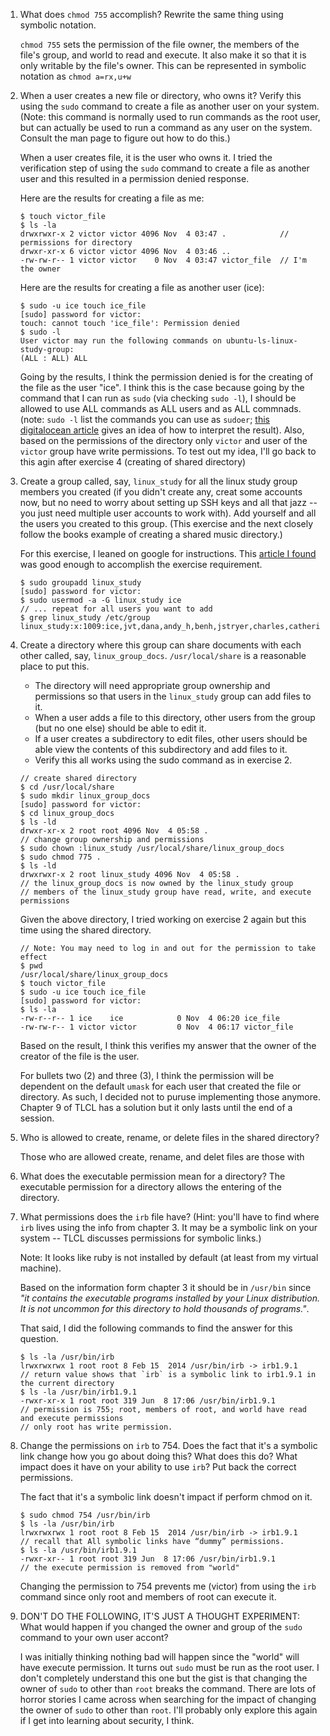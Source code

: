 1. What does `chmod 755` accomplish? Rewrite the same thing using symbolic notation.

    `chmod 755` sets the permission of the file owner, the members of the file's group, and world to read and execute. It also make it so that it is only writable by the file's owner. This can be represented in symbolic notation as `chmod a=rx,u+w`
    
2. When a user creates a new file or directory, who owns it? Verify this using the `sudo` command to create a file as another user on your system. (Note: this command is normally used to run commands as the root user, but can actually be used to run a command as any user on the system. Consult the man page to figure out how to do this.)

    When a user creates file, it is the user who owns it. I tried the verification step of using the `sudo` command to create a file as another user and this resulted in a permission denied response.
   
    Here are the results for creating a file as me:
    ```terminal
    $ touch victor_file
    $ ls -la
    drwxrwxr-x 2 victor victor 4096 Nov  4 03:47 .            // permissions for directory
    drwxr-xr-x 6 victor victor 4096 Nov  4 03:46 ..
    -rw-rw-r-- 1 victor victor    0 Nov  4 03:47 victor_file  // I'm the owner
    ```
   
    Here are the results for creating a file as another user (ice):
    ```terminal
    $ sudo -u ice touch ice_file
    [sudo] password for victor:
    touch: cannot touch 'ice_file': Permission denied
    $ sudo -l
    User victor may run the following commands on ubuntu-ls-linux-study-group:
    (ALL : ALL) ALL
    ```
    
    Going by the results, I think the permission denied is for the creating of the file as the user "ice". I think this is the case because going by the command that I can run as `sudo` (via checking `sudo -l`), I should be allowed to use ALL commands as ALL users and as ALL commnads. (note: `sudo -l` list the commands you can use as `sudoer`; [this digitalocean article](https://www.digitalocean.com/community/tutorials/how-to-edit-the-sudoers-file-on-ubuntu-and-centos) gives an idea of how to interpret the result). Also, based on the permissions of the directory only `victor` and user of the `victor` group have write permissions. To test out my idea, I'll go back to this agin after exercise 4 (creating of shared directory)
        
3. Create a group called, say, `linux_study` for all the linux study group members you created (if you didn't create any, creat some accounts now, but no need to worry about setting up SSH keys and all that jazz -- you just need multiple user accounts to work with). Add yourself and all the users you created to this group. (This exercise and the next closely follow the books example of creating a shared music directory.)

    For this exercise, I leaned on google for instructions. This [article I found](https://www.techrepublic.com/article/how-to-create-users-and-groups-in-linux-from-the-command-line/) was good enough to accomplish the exercise requirement.

    ```terminal
    $ sudo groupadd linux_study
    [sudo] password for victor:
    $ sudo usermod -a -G linux_study ice
    // ... repeat for all users you want to add
    $ grep linux_study /etc/group
    linux_study:x:1009:ice,jvt,dana,andy_h,benh,jstryer,charles,catherine,victor
    ```

4. Create a directory where this group can share documents with each other called, say, `linux_group_docs`. `/usr/local/share` is a reasonable place to put this.
    - The directory will need appropriate group ownership and permissions so that users in the `linux_study` group can add files to it.
    - When a user adds a file to this directory, other users from the group (but no one else) should be able to edit it.
    - If a user creates a subdirectory to edit files, other users should be able view the contents of this subdirectory and add files to it.
    - Verify this all works using the sudo command as in exercise 2.
   
    ```terminal
    // create shared directory
    $ cd /usr/local/share
    $ sudo mkdir linux_group_docs
    [sudo] password for victor:
    $ cd linux_group_docs
    $ ls -ld
    drwxr-xr-x 2 root root 4096 Nov  4 05:58 .
    // change group ownership and permissions
    $ sudo chown :linux_study /usr/local/share/linux_group_docs
    $ sudo chmod 775 .
    $ ls -ld
    drwxrwxr-x 2 root linux_study 4096 Nov  4 05:58 .
    // the linux_group_docs is now owned by the linux_study group
    // members of the linux_study group have read, write, and execute permissions
    ```
    
    Given the above directory, I tried working on exercise 2 again but this time using the shared directory.
    
    ```terminal
    // Note: You may need to log in and out for the permission to take effect
    $ pwd
    /usr/local/share/linux_group_docs
    $ touch victor_file
    $ sudo -u ice touch ice_file
    [sudo] password for victor:
    $ ls -la
    -rw-r--r-- 1 ice    ice            0 Nov  4 06:20 ice_file
    -rw-rw-r-- 1 victor victor         0 Nov  4 06:17 victor_file
    ```
    
    Based on the result, I think this verifies my answer that the owner of the creator of the file is the user.
    
    For bullets two (2) and three (3), I think the permission will be dependent on the default `umask` for each user that created the file or directory. As such, I decided not to puruse implementing those anymore. Chapter 9 of TLCL has a solution but it only lasts until the end of a session.

5. Who is allowed to create, rename, or delete files in the shared directory?

   Those who are allowed create, rename, and delet files are those with 

6. What does the executable permission mean for a directory?
    The executable permission for a directory allows the entering of the directory.
    
7. What permissions does the `irb` file have? (Hint: you'll have to find where `irb` lives using the info from chapter 3. It may be a symbolic link on your system -- TLCL discusses permissions for symbolic links.)

    Note: It looks like ruby is not installed by default (at least from my virtual machine).
    
    Based on the information form chapter 3 it should be in `/usr/bin` since _"it contains the executable programs installed by your Linux distribution. It is not uncommon for this directory to hold thousands of programs."_. 
    
    That said, I did the following commands to find the answer for this question.
    
    ```terminal
    $ ls -la /usr/bin/irb
    lrwxrwxrwx 1 root root 8 Feb 15  2014 /usr/bin/irb -> irb1.9.1
    // return value shows that `irb` is a symbolic link to irb1.9.1 in the current directory
    $ ls -la /usr/bin/irb1.9.1
    -rwxr-xr-x 1 root root 319 Jun  8 17:06 /usr/bin/irb1.9.1
    // permission is 755; root, members of root, and world have read and execute permissions
    // only root has write permission.
    ```
    
8. Change the permissions on `irb` to 754. Does the fact that it's a symbolic link change how you go about doing this? What does this do? What impact does it have on your ability to use `irb`? Put back the correct permissions.

    The fact that it's a symbolic link doesn't impact if perform chmod on it.
    
    ```terminal
    $ sudo chmod 754 /usr/bin/irb
    $ ls -la /usr/bin/irb
    lrwxrwxrwx 1 root root 8 Feb 15  2014 /usr/bin/irb -> irb1.9.1
    // recall that All symbolic links have “dummy” permissions.
    $ ls -la /usr/bin/irb1.9.1
    -rwxr-xr-- 1 root root 319 Jun  8 17:06 /usr/bin/irb1.9.1
    // the execute permission is removed from "world"
    ```
    
    Changing the permission to 754 prevents me (victor) from using the `irb` command since only root and members of root can execute it. 
    
9. DON'T DO THE FOLLOWING, IT'S JUST A THOUGHT EXPERIMENT: What would happen if you changed the owner and group of the `sudo` command to your own user accont?
    
    I was initially thinking nothing bad will happen since the "world" will have execute permission. It turns out `sudo` must be run as the root user. I don't completely understand this one but the gist is that changing the owner of `sudo` to other than `root` breaks the command. There are lots of horror stories I came across when searching for the impact of changing the owner of `sudo` to other than `root`. I'll probably only explore this again if I get into learning about security, I think.
    
    

